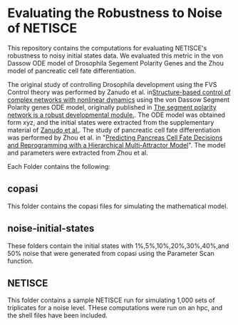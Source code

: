 # Evaluating the Robustness to Noise of NETISCE
This repository contains the computations for evaluating NETISCE's robustness to noisy initial states data. We evaluated this metric in the von Dassow ODE model of Drosophila Segement Polarity Genes and the Zhou model of pancreatic cell fate differentiation.

The original study of controlling Drosophila development using the FVS Control theory was performed by Zanudo et al. in[Structure-based control of complex networks with nonlinear dynamics](https://www.pnas.org/doi/10.1073/pnas.1617387114) using the von Dassow Segment Polarity genes ODE model, originally published in [ The segment polarity network is a robust developmental module.](https://www.nature.com/articles/35018085). The ODE model was obtained form xyz, and the initial states were extracted from the supplementary material of [Zanudo et al.](link). The study of pancreatic cell fate differentiation was performed by Zhou et al. in "[Predicting Pancreas Cell Fate Decisions and Reprogramming with a Hierarchical Multi-Attractor Model](https://journals.plos.org/plosone/article?id=10.1371/journal.pone.0014752)". The model and parameters were extracted from Zhou et al.

Each Folder contains the following:

## copasi
This folder contains the copasi files for simulating the mathematical model.

## noise-initial-states
These folders contain the initial states with 1%,5%,10%,20%,30%,40%,and 50% noise that were generated from copasi using the Parameter Scan function.

## NETISCE
This folder contains a sample NETISCE run for simulating 1,000 sets of triplicates for a noise level. THese computations were run on an hpc, and the shell files have been included.
